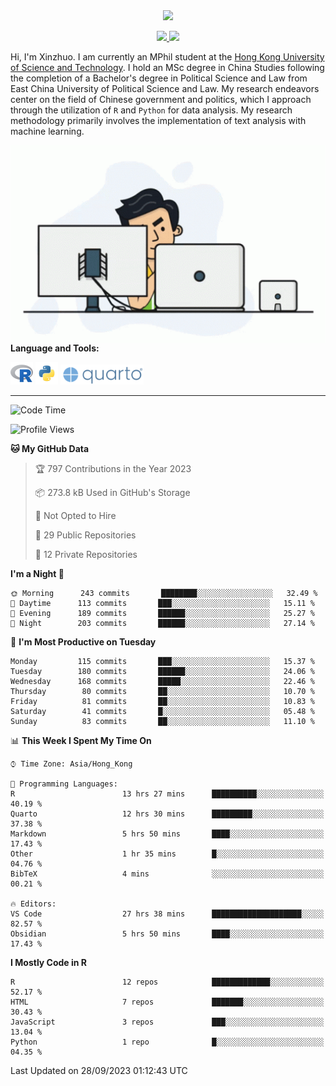 <div align='center'>
<img src='https://readme-typing-svg.herokuapp.com?font=Lora&color=4d3900&center=true&lines=HKUST+Mphil+in+SOSC;Focus+on+China;Code+for+PoliSci'/>
</div>

<p align='center'>
 <a href
='https://www.linkedin.com/in/xinzhuo-huang-5161011ba/' target='_blank'>
        <img src='https://img.shields.io/badge/linkedin%20-%230077B5.svg?&style=for-the-badge&logo=linkedin&logoColor=white'/>
    </a>
 <a href='https://twitter.com/HsinchoH' target='_blank'>
        <img src='https://img.shields.io/badge/Twitter-1DA1F2?style=for-the-badge&logo=twitter&logoColor=white'/>
    </a>
    </p>
    
Hi, I'm Xinzhuo. I am currently an MPhil student at the [Hong Kong University of Science and Technology](https://sosc.hkust.edu.hk/node/613). I hold an MSc degree in China Studies following the completion of a Bachelor's degree in Political Science and Law from East China University of Political Science and Law. My research endeavors center on the field of Chinese government and politics, which I approach through the utilization of `R` and `Python` for data analysis. My research methodology primarily involves the implementation of text analysis with machine learning.




<img align='right' src="https://github.com/xinzhuohkust/xinzhuohkust/blob/main/programmer.gif" width="590">



**Language and Tools:**  

<code><img height="36" src="https://raw.githubusercontent.com/github/explore/80688e429a7d4ef2fca1e82350fe8e3517d3494d/topics/r/r.png"></code>
<code><img height="36" src="https://raw.githubusercontent.com/github/explore/80688e429a7d4ef2fca1e82350fe8e3517d3494d/topics/python/python.png"></code>
<code><img height="32" src="https://github.com/quarto-dev/quarto-r/blob/main/man/figures/quarto.png"></code>

---
<!--START_SECTION:waka-->
![Code Time](http://img.shields.io/badge/Code%20Time-969%20hrs%2048%20mins-blue)

![Profile Views](http://img.shields.io/badge/Profile%20Views-12-blue)

**🐱 My GitHub Data** 

> 🏆 797 Contributions in the Year 2023
 > 
> 📦 273.8 kB Used in GitHub's Storage 
 > 
> 🚫 Not Opted to Hire
 > 
> 📜 29 Public Repositories 
 > 
> 🔑 12 Private Repositories  
 > 
**I'm a Night 🦉** 

```text
🌞 Morning      243 commits       ████████░░░░░░░░░░░░░░░░░   32.49 % 
🌆 Daytime      113 commits       ███░░░░░░░░░░░░░░░░░░░░░░   15.11 % 
🌃 Evening      189 commits       ██████░░░░░░░░░░░░░░░░░░░   25.27 % 
🌙 Night        203 commits       ██████░░░░░░░░░░░░░░░░░░░   27.14 % 

```
📅 **I'm Most Productive on Tuesday** 

```text
Monday         115 commits       ███░░░░░░░░░░░░░░░░░░░░░░   15.37 % 
Tuesday        180 commits       ██████░░░░░░░░░░░░░░░░░░░   24.06 % 
Wednesday      168 commits       █████░░░░░░░░░░░░░░░░░░░░   22.46 % 
Thursday        80 commits       ██░░░░░░░░░░░░░░░░░░░░░░░   10.70 % 
Friday          81 commits       ██░░░░░░░░░░░░░░░░░░░░░░░   10.83 % 
Saturday        41 commits       █░░░░░░░░░░░░░░░░░░░░░░░░   05.48 % 
Sunday          83 commits       ██░░░░░░░░░░░░░░░░░░░░░░░   11.10 % 

```


📊 **This Week I Spent My Time On** 

```text
⌚︎ Time Zone: Asia/Hong_Kong

💬 Programming Languages: 
R                        13 hrs 27 mins      ██████████░░░░░░░░░░░░░░░   40.19 % 
Quarto                   12 hrs 30 mins      █████████░░░░░░░░░░░░░░░░   37.38 % 
Markdown                 5 hrs 50 mins       ████░░░░░░░░░░░░░░░░░░░░░   17.43 % 
Other                    1 hr 35 mins        █░░░░░░░░░░░░░░░░░░░░░░░░   04.76 % 
BibTeX                   4 mins              ░░░░░░░░░░░░░░░░░░░░░░░░░   00.21 % 

🔥 Editors: 
VS Code                  27 hrs 38 mins      ████████████████████░░░░░   82.57 % 
Obsidian                 5 hrs 50 mins       ████░░░░░░░░░░░░░░░░░░░░░   17.43 % 

```

**I Mostly Code in R** 

```text
R                        12 repos            █████████████░░░░░░░░░░░░   52.17 % 
HTML                     7 repos             ███████░░░░░░░░░░░░░░░░░░   30.43 % 
JavaScript               3 repos             ███░░░░░░░░░░░░░░░░░░░░░░   13.04 % 
Python                   1 repo              █░░░░░░░░░░░░░░░░░░░░░░░░   04.35 % 

```



 Last Updated on 28/09/2023 01:12:43 UTC
<!--END_SECTION:waka-->
    
    
    
    
    
    
    
    
